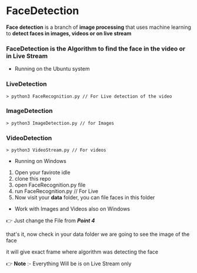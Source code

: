 # FaceDetection
**Face detection** is a branch of **image processing** that uses machine learning to **detect faces in images, videos or on live stream**


### FaceDetection is the Algorithm to find the face in the video or in Live Stream


* Running on the Ubuntu system 

### LiveDetection 

    > python3 FaceRecognition.py // For Live detection of the video

### ImageDetection

    > python3 ImageDetection.py // for Images 

### VideoDetection

    > python3 VideoStream.py // For videos


* Running on Windows 

1. Open your favirote idle
2. clone this repo
3. open FaceRecognition.py file
4. run FaceRecognition.py // For Live
5. Now visit your **data** folder, you can file faces in this folder

* Work with Images and Videos also on Windows

:point_right: Just change the File from ***Point 4***


that's it, now check in your data folder we are going to see the image of the face

it will give exact frame where algorithm was detecting the face

:point_right: **Note** :- Everything Will be is on Live Stream only




